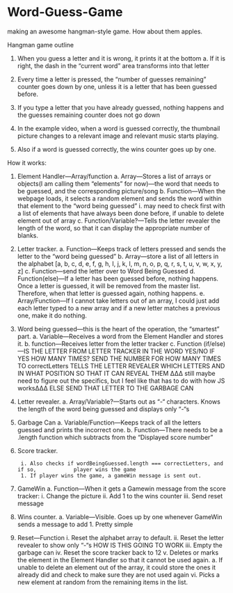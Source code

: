 # Word-Guess-Game
making an awesome hangman-style game. How about them apples.


Hangman game outline

1. When you guess a letter and it is wrong, it prints it at the bottom
	a. If it is right, the dash in the “current word” area transforms into that letter
2. Every time a letter is pressed, the “number of guesses remaining” counter goes down by one, unless it is a letter that has been guessed before.

3. If you type a letter that you have already guessed, nothing happens and the guesses remaining counter does not go down

4. In the example video, when a word is guessed correctly,  the thumbnail picture changes to a relevant image and relevant music starts playing.

5. Also if a word is guessed correctly, the wins counter goes up by one.


How it works:

1. Element Handler—Array/function
	a. Array—Stores a list of arrays or objects(I am calling them “elements” for now)—the word that needs to be guessed, and the corresponding picture/song
	b. Function—When the webpage loads, it selects a random element and sends the word within that element to the “word being guessed”
		i. may need to check first with a list of elements that have always been done before, if unable to delete element out of 			array
	c. Function/Variable?—Tells the letter revealer the length of the word, so that it can display the appropriate number of blanks.

2. Letter tracker.
	a. Function—Keeps track of letters pressed and sends the letter to the “word being guessed”
	b. Array—store a list of all letters in the alphabet 	[a, b, c, d, e, f, g, h, I, j, k, l, m, n, o, p, q, r, s, t, u, v, w, x, y, z]
	c. Function—send the letter over to Word Being Guessed
	d. Function(else)—If a letter has been guessed before, nothing happens. Once a letter is guessed, it will be removed from the 		master list. Therefore, when that letter is guessed again, nothing happens.
	e. Array/Function—If I cannot take letters out of an array, I could just add each letter typed to a new array and if a new letter 		matches a previous 	one, make it do nothing.

3. Word being guessed—this is the heart of the operation, the “smartest” part.
	a. Variable—Receives a word from the Element Handler and stores it. 
	b. function—Receives letter from the letter tracker
	c. Function (if/else)—IS THE LETTER FROM LETTER TRACKER IN THE WORD YES/NO
	IF YES HOW MANY TIMES? 
		SEND THE NUMBER FOR HOW MANY TIMES TO correctLetters
		TELLS THE LETTER REVEALER WHICH LETTERS AND IN WHAT POSITION SO THAT IT CAN REVEAL THEM
			∆∆∆ still maybe need to figure out the specifics, but I feel like that has to do with how JS works∆∆∆
	ELSE SEND THAT LETTER TO THE GARBAGE CAN

4. Letter revealer.
	a. Array/Variable?—Starts out as “-“ characters. Knows the length of the word being guessed and displays only “-“s

5. Garbage Can
	a. Variable/Function—Keeps track of all the letters guessed and prints the incorrect one. 
	b. Function—There needs to be a .length function which subtracts from the “Displayed score number”

6. Score tracker.

		i. Also checks if wordBeingGuessed.length === correctLetters, and if so, 			player wins the game
		1. If player wins the game, a gameWin message is sent out.
		
	
7. GameWin
	a. Function—When it gets a Gamewin message from the score tracker:
		i. Change the picture
		ii. Add 1 to the wins counter
		iii. Send reset message

8. Wins counter. 
	a. Variable—Visible. Goes up by one whenever GameWin sends a message to add 1. Pretty simple

9. Reset—Function
		i. Reset the alphabet array to default. 
		ii. Reset the letter revealer to show only “-“s HOW IS THIS GOING TO WORK
		iii. Empty the garbage can
		iv. Reset the score tracker back to 12
		v. Deletes or marks the element in the Element Handler so that it cannot be used again.
			a. If unable to delete an element out of the array, it could store the ones it already did and check to make sure they 			are not used again
		vi. Picks a new element at random from the remaining items in the list.
















